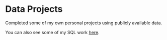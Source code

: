 # Data Projects

Completed some of my own personal projects using publicly available data.   

You can also see some of my SQL work [here](https://github.com/michelberger-a/sql-projects/tree/main).
